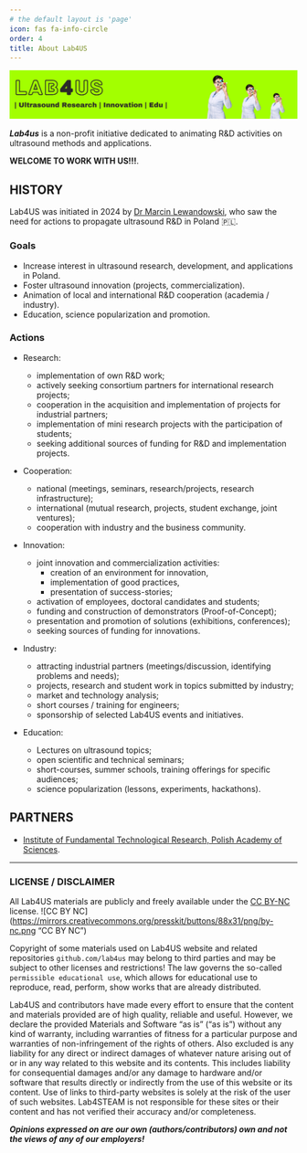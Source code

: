 ```yaml
---
# the default layout is 'page'
icon: fas fa-info-circle
order: 4
title: About Lab4US
---
```


![Lab4US](/assets/banners/Lab4US-banner-EN.webp)

***Lab4us*** is a non-profit initiative dedicated to animating R&D activities on ultrasound methods and applications.

**WELCOME TO WORK WITH US!!!**.

## HISTORY
Lab4US was initiated in 2024 by [Dr Marcin Lewandowski](https://www.linkedin.com/in/mlewlabs/), who saw the need for actions to propagate ultrasound R&D in Poland :poland:.

### Goals
* Increase interest in ultrasound research, development, and applications in Poland.
* Foster ultrasound innovation (projects, commercialization).
* Animation of local and international R&D cooperation (academia / industry).
* Education, science popularization and promotion.

### Actions
* Research:
    * implementation of own R&D work;
    * actively seeking consortium partners for international research projects;
    * cooperation in the acquisition and implementation of projects for industrial partners;
    * implementation of mini research projects with the participation of students;
    * seeking additional sources of funding for R&D and implementation projects.
* Cooperation:
    * national (meetings, seminars, research/projects, research infrastructure);
    * international (mutual research, projects, student exchange, joint ventures);
    * cooperation with industry and the business community.

* Innovation:
    * joint innovation and commercialization activities:
        * creation of an environment for innovation,
        * implementation of good practices,
        * presentation of success-stories;
    * activation of employees, doctoral candidates and students;
    * funding and construction of demonstrators (Proof-of-Concept);
    * presentation and promotion of solutions (exhibitions, conferences);
    * seeking sources of funding for innovations.
* Industry:
    * attracting industrial partners (meetings/discussion, identifying problems and needs);
    * projects, research and student work in topics submitted by industry;
    * market and technology analysis;
    * short courses / training for engineers;
    * sponsorship of selected Lab4US events and initiatives.
* Education:
    * Lectures on ultrasound topics;
    * open scientific and technical seminars;
    * short-courses, summer schools, training offerings for specific audiences;
    * science popularization (lessons, experiments, hackathons).

## PARTNERS
* [Institute of Fundamental Technological Research, Polish Academy of Sciences](https://www.ippt.pan.pl/en/).

---

### LICENSE / DISCLAIMER 
All Lab4US materials are publicly and freely available under the [CC BY-NC](https://creativecommons.org/licenses/by-nc/4.0/) license.
![CC BY NC](https://mirrors.creativecommons.org/presskit/buttons/88x31/png/by-nc.png “CC BY NC”)

Copyright of some materials used on Lab4US website and related repositories `github.com/lab4us` may belong to third parties and may be subject to other licenses and restrictions! 
The law governs the so-called `permissible educational use`, which allows for educational use to reproduce, read, perform, show works that are already distributed.

Lab4US and contributors have made every effort to ensure that the content and materials provided are of high quality, reliable and useful. 
However, we declare the provided Materials and Software “as is” (“as is”) without any kind of warranty, including warranties of fitness for a particular purpose and warranties of non-infringement of the rights of others.
Also excluded is any liability for any direct or indirect damages of whatever nature arising out of or in any way related to this website and its contents. This includes liability for consequential damages and/or any damage to hardware and/or software that results directly or indirectly from the use of this website or its content. Use of links to third-party websites is solely at the risk of the user of such websites. Lab4STEAM is not responsible for these sites or their content and has not verified their accuracy and/or completeness.

***Opinions expressed on are our own (authors/contributors) own and not the views of any of our employers!***